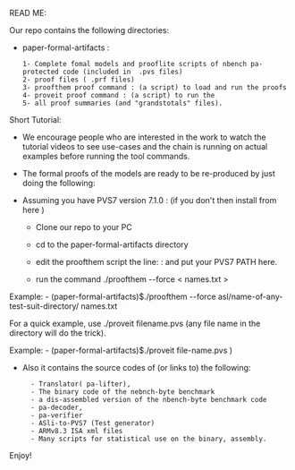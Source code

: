 READ ME:

Our repo contains the following directories: 

- paper-formal-artifacts :

      1- Complete fomal models and prooflite scripts of nbench pa-protected code (included in  .pvs files)
      2- proof files ( .prf files)
      3- proofthem proof command : (a script) to load and run the proofs
      4- proveit proof command : (a script) to run the 
      5- all proof summaries (and "grandstotals" files).

Short Tutorial:

- We encourage people who are interested in the work to watch the tutorial videos to see use-cases and 
     the chain is running on actual examples before running the tool commands.


- The formal proofs of the models are ready to be re-produced by just doing the following: 

- Assuming you have PVS7 version 7.1.0 : (if you don't then install from here  )  

     - Clone our repo to your PC 
     - cd to the paper-formal-artifacts directory
     - edit the proofthem script the line: : 
          and put your PVS7 PATH here.  
                  
     - run the command ./proofthem --force <  names.txt  > 

 Example: 
     - (paper-formal-artifacts)$./proofthem --force asl/name-of-any-test-suit-directory/ names.txt
          
For a quick example, use ./proveit filename.pvs (any file name in the directory will do the trick).
 
 Example:
     - (paper-formal-artifacts)$./proveit file-name.pvs )

                           
- Also it contains the source codes of (or links to) the following:

        - Translator( pa-lifter),
        - The binary code of the nebnch-byte benchmark
        - a dis-assembled version of the nbench-byte benchmark code
        - pa-decoder, 
        - pa-verifier
        - ASli-to-PVS7 (Test generator)
        - ARMv8.3 ISA xml files 
        - Many scripts for statistical use on the binary, assembly.
 
 Enjoy! 
